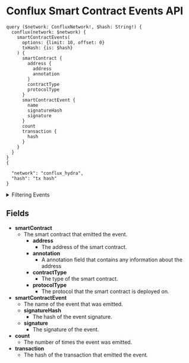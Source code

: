 # Conflux Smart Contract Events API

```
query ($network: ConfluxNetwork!, $hash: String!) {
  conflux(network: $network) {
    smartContractEvents(
      options: {limit: 10, offset: 0}
      txHash: {is: $hash}
    ) {
      smartContract {
        address {
          address
          annotation
        }
        contractType
        protocolType
      }
      smartContractEvent {
        name
        signatureHash
        signature
      }
      count
      transaction {
        hash
      }
    }
  }
}
{

  "network": "conflux_hydra",
  "hash": "tx hash"
}
```

<details><summary>Filtering Events</summary></details>

## Fields

- **smartContract**
  - The smart contract that emitted the event.
    - **address**
      - The address of the smart contract.
    - **annotation**
      - A annotation field that contains any information about the address
    - **contractType**
      - The type of the smart contract.
    - **protocolType**
      - The protocol that the smart contract is deployed on.
- **smartContractEvent**
  - The name of the event that was emitted.
  - **signatureHash**
    - The hash of the event signature.
  - **signature**
    - The signature of the event.
- **count**
  - The number of times the event was emitted.
- **transaction**
  - The hash of the transaction that emitted the event.
